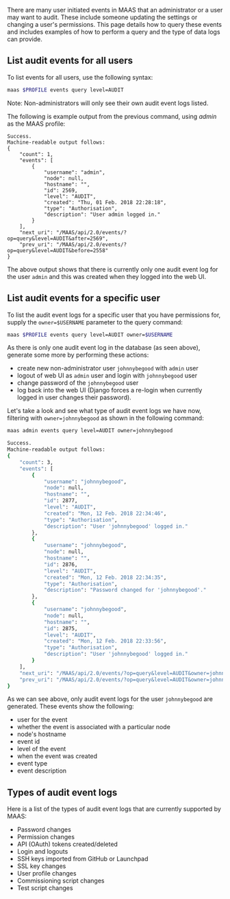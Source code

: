 <!--
Todo:
- Update when all audit event logs have landed in MAAS master.
-->

There are many user initiated events in MAAS that an administrator or a user
may want to audit. These include someone updating the settings or changing a
user's permissions. This page details how to query these events and includes
examples of how to perform a query and the type of data logs can provide.

## List audit events for all users

To list events for all users, use the following syntax:

```bash
maas $PROFILE events query level=AUDIT
```

Note:
    Non-administrators will only see their own audit event logs listed.

The following is example output from the previous command, using *admin* as the
MAAS profile:

```no-highlight
Success.
Machine-readable output follows:
{
    "count": 1,
    "events": [
        {
            "username": "admin",
            "node": null,
            "hostname": "",
            "id": 2569,
            "level": "AUDIT",
            "created": "Thu, 01 Feb. 2018 22:28:18",
            "type": "Authorisation",
            "description": "User admin logged in."
        }
    ],
    "next_uri": "/MAAS/api/2.0/events/?op=query&level=AUDIT&after=2569",
    "prev_uri": "/MAAS/api/2.0/events/?op=query&level=AUDIT&before=2558"
}
```

The above output shows that there is currently only one audit event log for the user
`admin` and this was created when they logged into the web UI.


## List audit events for a specific user

To list the audit event logs for a specific user that you have permissions for,
supply the `owner=$USERNAME` parameter to the query command:

```bash
maas $PROFILE events query level=AUDIT owner=$USERNAME
```

As there is only one audit event log in the database (as seen above), generate
some more by performing these actions:

- create new non-administrator user `johnnybegood` with `admin` user
- logout of web UI as `admin` user and login with `johnnybegood` user
- change password of the `johnnybegood` user
- log back into the web UI (Django forces a re-login when currently logged in
  user changes their password).

Let's take a look and see what type of audit event logs we have now, filtering
with `owner=johnnybegood` as shown in the following command:

```bash
maas admin events query level=AUDIT owner=johnnybegood
```

```bash
Success.
Machine-readable output follows:
{
    "count": 3,
    "events": [
        {
            "username": "johnnybegood",
            "node": null,
            "hostname": "",
            "id": 2877,
            "level": "AUDIT",
            "created": "Mon, 12 Feb. 2018 22:34:46",
            "type": "Authorisation",
            "description": "User 'johnnybegood' logged in."
        },
        {
            "username": "johnnybegood",
            "node": null,
            "hostname": "",
            "id": 2876,
            "level": "AUDIT",
            "created": "Mon, 12 Feb. 2018 22:34:35",
            "type": "Authorisation",
            "description": "Password changed for 'johnnybegood'."
        },
        {
            "username": "johnnybegood",
            "node": null,
            "hostname": "",
            "id": 2875,
            "level": "AUDIT",
            "created": "Mon, 12 Feb. 2018 22:33:56",
            "type": "Authorisation",
            "description": "User 'johnnybegood' logged in."
        }
    ],
    "next_uri": "/MAAS/api/2.0/events/?op=query&level=AUDIT&owner=johnnybegood&after=2877",
    "prev_uri": "/MAAS/api/2.0/events/?op=query&level=AUDIT&owner=johnnybegood&before=2875"
}
```

As we can see above, only audit event logs for the user `johnnybegood` are
generated. These events show the following:

- user for the event
- whether the event is associated with a particular node
- node's hostname
- event id
- level of the event
- when the event was created
- event type
- event description

## Types of audit event logs

Here is a list of the types of audit event logs that are currently supported by MAAS:

- Password changes
- Permission changes
- API (OAuth) tokens created/deleted
- Login and logouts
- SSH keys imported from GitHub or Launchpad
- SSL key changes
- User profile changes
- Commissioning script changes
- Test script changes